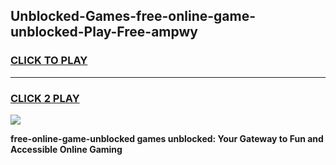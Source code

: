 
## Unblocked-Games-free-online-game-unblocked-Play-Free-ampwy
<h3>
<a href="https://premium76.site?title=free-online-game-unblocked&ref=18A1">CLICK TO PLAY</a></h3>
<hr>

<h3>
<a href="https://premium76.site?title=free-online-game-unblocked&ref=18A1">CLICK 2 PLAY</a>
  
</h3>

<a href="https://premium76.site?title=free-online-game-unblocked&ref=18A1"><img src="https://clearcache.store/games.png"></a>


**free-online-game-unblocked games unblocked: Your Gateway to Fun and Accessible Online Gaming**
